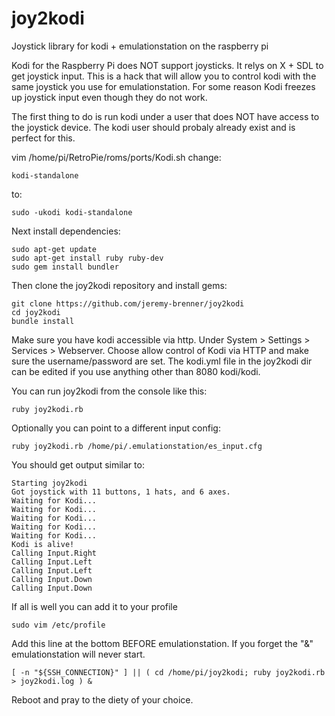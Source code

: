 # joy2kodi
Joystick library for kodi + emulationstation on the raspberry pi

Kodi for the Raspberry Pi does NOT support joysticks.  It relys on X + SDL to get joystick input.  This is a hack that will allow you to control kodi with the same joystick you use for emulationstation.  For some reason Kodi freezes up joystick input even though they do not work.  

The first thing to do is run kodi under a user that does NOT have access to the joystick device.  The kodi user should probaly already exist and is perfect for this.

vim /home/pi/RetroPie/roms/ports/Kodi.sh
change:

    kodi-standalone
to:

    sudo -ukodi kodi-standalone

Next install dependencies:

    sudo apt-get update
    sudo apt-get install ruby ruby-dev
    sudo gem install bundler
    
Then clone the joy2kodi repository and install gems:

    git clone https://github.com/jeremy-brenner/joy2kodi
    cd joy2kodi
    bundle install
  
Make sure you have kodi accessible via http.   Under System > Settings > Services > Webserver.  Choose allow control of Kodi via HTTP and make sure the username/password are set.  The kodi.yml file in the joy2kodi dir can be edited if you use anything other than 8080 kodi/kodi.
    
You can run joy2kodi from the console like this:

    ruby joy2kodi.rb 

Optionally you can point to a different input config:

    ruby joy2kodi.rb /home/pi/.emulationstation/es_input.cfg
  
You should get output similar to:

    Starting joy2kodi
    Got joystick with 11 buttons, 1 hats, and 6 axes.
    Waiting for Kodi...
    Waiting for Kodi...
    Waiting for Kodi...
    Waiting for Kodi...
    Waiting for Kodi...
    Kodi is alive!
    Calling Input.Right
    Calling Input.Left
    Calling Input.Left
    Calling Input.Down
    Calling Input.Down

If all is well you can add it to your profile

    sudo vim /etc/profile

Add this line at the bottom BEFORE emulationstation. If you forget the "&" emulationstation will never start.

    [ -n "${SSH_CONNECTION}" ] || ( cd /home/pi/joy2kodi; ruby joy2kodi.rb > joy2kodi.log ) &

Reboot and pray to the diety of your choice.

